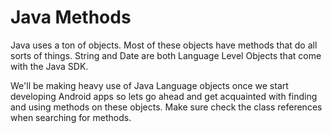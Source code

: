 # Java Methods
Java uses a ton of objects. Most of these objects have methods that do all sorts of things. String and Date are both Language Level Objects that come with the Java SDK.

We'll be making heavy use of Java Language objects once we start developing Android apps so lets go ahead and get acquainted with finding and using methods on these objects. Make sure check the class references when searching for methods.
